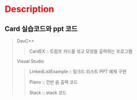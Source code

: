 <span style = "color:red">Description</span>
===================================================
Card 실습코드와 ppt 코드
------------------------------------------------------------------
> DevC++
> > CardEX :: 트럼프 카드를 섞고 모양을 출력하는 프로그램
> > 
> Visual Studio
> 
> > LinkedListExample :: 링크드 리스트 PPT 예제 구현
> > 
> > Piano :: 건반 음 출력 코드
> > 
> > Stack :: stack 코드
> > 
